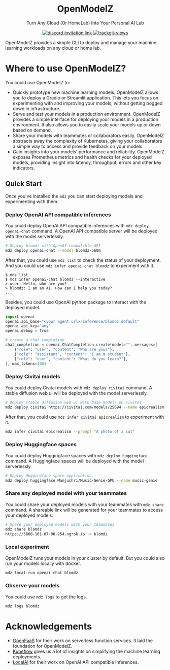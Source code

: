 <div align="center">

# OpenModelZ

Turn Any Cloud (Or HomeLab) Into Your Personal AI Lab

</div>

<p align=center>
<a href="https://discord.gg/KqswhpVgdU"><img alt="discord invitation link" src="https://dcbadge.vercel.app/api/server/KqswhpVgdU?style=flat"></a>
<a href="https://twitter.com/TensorChord"><img src="https://img.shields.io/twitter/follow/tensorchord?style=social" alt="trackgit-views" /></a>
</p>

OpenModelZ provides a simple CLI to deploy and manage your machine learning workloads on any cloud or home lab.

# Where to use OpenModelZ?

You could use OpenModelZ to:

- Quickly prototype new machine learning models. OpenModelZ allows you to deploy a Gradio or Streamlit application. This lets you focus on experimenting with and improving your models, without getting bogged down in infrastructure.
- Serve and test your models in a production environment. OpenModelZ provides a simple interface for deploying your models in a production environment. It also allows you to easily scale your models up or down based on demand.
- Share your models with teammates or collaborators easily. OpenModelZ abstracts away the complexity of Kubernetes, giving your collaborators a simple way to access and provide feedback on your models.
- Gain insights into your models' performance and reliability. OpenModelZ exposes Prometheus metrics and health checks for your deployed models, providing insight into latency, throughput, errors and other key indicators.

## Quick Start

Once you've installed the `mdz` you can start deploying models and experimenting with them.

### Deploy OpenAI API compatible inferences

You could deploy OpenAI API compatible inferences with `mdz deploy openai-chat` command. A OpenAI API compatible server will be deployed with the model serverlessly.

```bash
# Deploy blomdz with OpenAI compatible API
mdz deploy openai-chat --model blomdz-560m
```

After that, you could use `mdz list` to check the status of your deployment. And you could use `mdz infer openai-chat blomdz` to experiment with it.

```
$ mdz list
$ mdz infer openai-chat blomdz --interactive
> user: Hello, who are you?
> blomdz: I am an AI. How can I help you today?
...
```

Besides, you could use OpenAI python package to interact with the deployed model.

```python
import openai
openai.api_base="<your agent url>/inference/blomdz.default"
openai.api_key="any"
openai.debug = True

# create a chat completion
chat_completion = openai.ChatCompletion.create(model="", messages=[
    {"role": "user", "content": "Who are you?"},
    {"role": "assistant", "content": "I am a student"},
    {"role": "user", "content": "What do you learn?"},
], max_tokens=100)
```

### Deploy Civitai models

You could deploy Civitai models with `mdz deploy civitai` command. A stable diffusion web ui will be deployed with the model serverlessly.

```bash
# Deploy stable diffusion web ui with base models on civitai
mdz deploy civitai https://civitai.com/models/25694 --name epicrealism
```

After that, you could use `mdz infer civitai epicrealism` to experiment with it.

```bash
mdz infer civitai epicrealism --prompt "A photo of a cat"
```

### Deploy Huggingface spaces

You could deploy Huggingface spaces with `mdz deploy huggingface` command. A Huggingface spaces will be deployed with the model serverlessly.

```bash
# Deploy Huggingface space application.
mdz deploy huggingface Manjushri/Music-Genie-GPU --name music-genie
```

### Share any deployed model with your teammates

You could share your deployed models with your teammates with `mdz share` command. A shareable link will be generated for your teammates to access your deployed models.

```bash
# Share your deployed models with your teammates
mdz share blomdz
https://3860-101-87-90-254.ngrok.io -> blomdz
```

### Local experiment

OpenModelZ runs your models in your cluster by default. But you could also run your models locally with docker.

```bash
mdz local-run openai-chat blomdz
```

### Observe your models

You could use `mdz logs` to get the logs.

```bash
mdz logs blomdz
```

# Acknowledgements

- [OpenFaaS](https://github.com/openfaas) for their work on serverless function services. It laid the foundation for OpenModelZ.
- [Kubeflow](https://github.com/kubeflow) gives us a lot of insights on simplifying the machine learning deployments.
- [LocalAI](https://github.com/go-skynet/LocalAI) for their work on OpenAI API compatible inferences.
